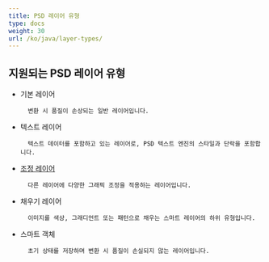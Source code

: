 ```yaml
---
title: PSD 레이어 유형
type: docs
weight: 30
url: /ko/java/layer-types/
---
```


## **지원되는 PSD 레이어 유형**

- 기본 레이어

		변환 시 품질이 손상되는 일반 레이어입니다.
- 텍스트 레이어

		텍스트 데이터를 포함하고 있는 레이어로, PSD 텍스트 엔진의 스타일과 단락을 포함합니다.
- [조정 레이어](/psd/ko/java/layer-types/adjustment-layer/)

		다른 레이어에 다양한 그래픽 조정을 적용하는 레이어입니다.
		
- 채우기 레이어
		
		이미지를 색상, 그래디언트 또는 패턴으로 채우는 스마트 레이어의 하위 유형입니다.
- 스마트 객체

		초기 상태를 저장하며 변환 시 품질이 손실되지 않는 레이어입니다. 


